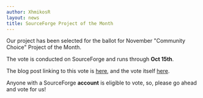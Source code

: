 ```yaml
---
author: XhmikosR
layout: news
title: SourceForge Project of the Month
---
```


Our project has been selected for the ballot for November "Community Choice" Project of the Month.

The vote is conducted on SourceForge and runs through **Oct 15th**.

The blog post linking to this vote is [here](http://sourceforge.net/blog/community-choice-project-of-the-month-vote-november),
and the vote itself [here](https://sourceforge.net/p/potm/discussion/vote/thread/9e3612d7/).

Anyone with a SourceForge **account** is eligible to vote, so, please go ahead and vote for us!
